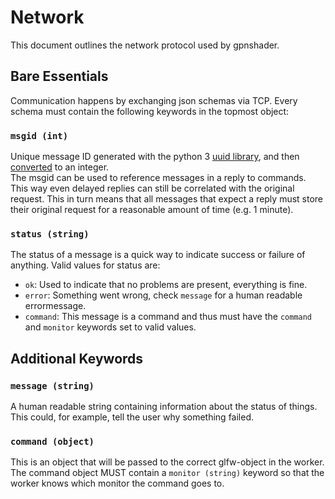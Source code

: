 # Network
This document outlines the network protocol used by gpnshader.

## Bare Essentials
Communication happens by exchanging json schemas via TCP. Every schema must contain the following keywords in the topmost object:

### `msgid (int)`
Unique message ID generated with the python 3 [uuid library](https://docs.python.org/3/library/uuid.html#uuid.uuid1), and then [converted](https://docs.python.org/3/library/uuid.html#uuid.UUID.int) to an integer.  
The msgid can be used to reference messages in a reply to commands. This way even delayed replies can still be correlated with the original request. This in turn means that all messages that expect a reply must store their original request for a reasonable amount of time (e.g. 1 minute).

### `status (string)`
The status of a message is a quick way to indicate success or failure of anything. Valid values for status are:  
* `ok`: Used to indicate that no problems are present, everything is fine.
* `error`: Something went wrong, check `message` for a human readable errormessage.
* `command`: This message is a command and thus must have the `command` and `monitor` keywords set to valid values.

## Additional Keywords

### `message (string)`
A human readable string containing information about the status of things. This could, for example, tell the user why something failed.

### `command (object)`
This is an object that will be passed to the correct glfw-object in the worker. The command object MUST contain a `monitor (string)` keyword so that the worker knows which monitor the command goes to.

